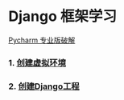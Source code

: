 # Django 框架学习

[Pycharm 专业版破解](https://blog.junxu666.top/p/7624.html)

### 1. [创建虚拟环境](?1.创建虚拟环境.md)

### 2. [创建Django工程](?2.创建Django工程.md)
